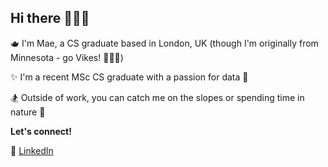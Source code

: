 ## Hi there 🙋🏼‍♀️

🫖 I'm Mae, a CS graduate based in London, UK (though I'm originally from Minnesota - go Vikes! 💜💛🤍)

✨ I'm a recent MSc CS graduate with a passion for data 🔨

🏂 Outside of work, you can catch me on the slopes or spending time in nature 🌿

<b>Let's connect!</b>

🔗 <a href="https://www.linkedin.com/in/mae-and/">LinkedIn</a> 
